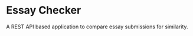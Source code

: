 <!-- @format -->

# Essay Checker

A REST API based application to compare essay submissions for similarity.
